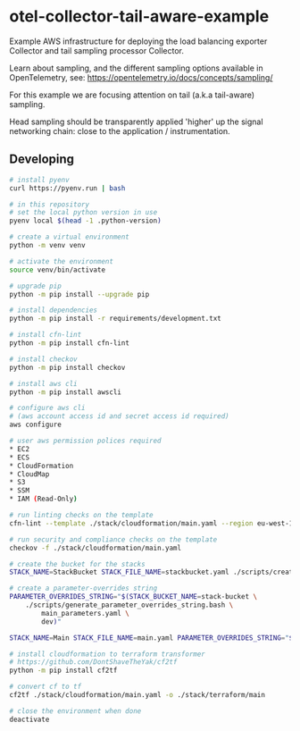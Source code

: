 # otel-collector-tail-aware-example

Example AWS infrastructure for deploying the load balancing exporter Collector
and tail sampling processor Collector.

Learn about sampling, and the different sampling options available in
OpenTelemetry, see: https://opentelemetry.io/docs/concepts/sampling/

For this example we are focusing attention on tail (a.k.a tail-aware) sampling.

Head sampling should be transparently applied 'higher' up the signal networking
chain: close to the application / instrumentation.

## Developing

```bash
# install pyenv
curl https://pyenv.run | bash

# in this repository
# set the local python version in use
pyenv local $(head -1 .python-version)

# create a virtual environment
python -m venv venv

# activate the environment
source venv/bin/activate

# upgrade pip
python -m pip install --upgrade pip

# install dependencies
python -m pip install -r requirements/development.txt

# install cfn-lint
python -m pip install cfn-lint

# install checkov
python -m pip install checkov

# install aws cli
python -m pip install awscli

# configure aws cli
# (aws account access id and secret access id required)
aws configure

# user aws permission polices required
* EC2
* ECS
* CloudFormation
* CloudMap
* S3
* SSM
* IAM (Read-Only)

# run linting checks on the template
cfn-lint --template ./stack/cloudformation/main.yaml --region eu-west-1

# run security and compliance checks on the template
checkov -f ./stack/cloudformation/main.yaml

# create the bucket for the stacks
STACK_NAME=StackBucket STACK_FILE_NAME=stackbucket.yaml ./scripts/create_stack.bash

# create a parameter-overrides string
PARAMETER_OVERRIDES_STRING="$(STACK_BUCKET_NAME=stack-bucket \
    ./scripts/generate_parameter_overrides_string.bash \
        main_parameters.yaml \
        dev)"

STACK_NAME=Main STACK_FILE_NAME=main.yaml PARAMETER_OVERRIDES_STRING="${PARAMETER_OVERRIDES_STRING}" ./scripts/create_stack.bash

# install cloudformation to terraform transformer
# https://github.com/DontShaveTheYak/cf2tf
python -m pip install cf2tf

# convert cf to tf
cf2tf ./stack/cloudformation/main.yaml -o ./stack/terraform/main

# close the environment when done
deactivate

```
